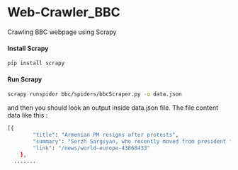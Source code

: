 # Web-Crawler_BBC
Crawling BBC webpage using Scrapy

#### Install Scrapy
```sh
pip install scrapy
```

#### Run Scrapy
```sh
scrapy runspider bbc/spiders/bbcScraper.py -o data.json
```

and then you should look an output inside data.json file. The file content data like this :
```sh
[{
		"title": "Armenian PM resigns after protests",
		"summary": "Serzh Sargsyan, who recently moved from president to PM, steps down after street protests against him.",
		"link": "/news/world-europe-43868433"
	},
  .......
```
